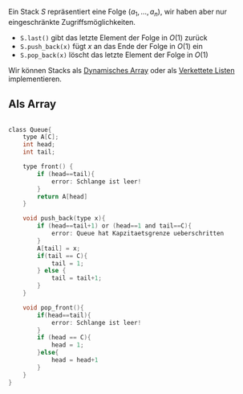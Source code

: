 
Ein Stack $S$ repräsentiert eine Folge $(a_1, \dots, a_n)$, wir haben aber nur eingeschränkte Zugriffsmöglichkeiten.

- `S.last()` gibt das letzte Element der Folge in $O(1)$ zurück
- `S.push_back(x)` fügt $x$ an das Ende der Folge in $O(1)$ ein
- `S.pop_back(x)` löscht das letzte Element der Folge in $O(1)$

Wir können Stacks als [Dynamisches Array](Dynamisches%20Array.md) oder als [Verkettete Listen](Verkettete%20Listen.md) implementieren.

## Als Array
```c

class Queue{
	type A[C];
	int head;
	int tail;

	type front() {
		if (head==tail){
			error: Schlange ist leer!
		}
		return A[head]
	}

	void push_back(type x){
		if (head==tail+1) or (head==1 and tail==C){
			error: Queue hat Kapzitaetsgrenze ueberschritten
		}
		A[tail] = x;
		if(tail == C){
			tail = 1;
		} else {
			tail = tail+1;
		}
	}

	void pop_front(){
		if(head==tail){
			error: Schlange ist leer!
		}
		if (head == C){
			head = 1;
		}else{
			head = head+1
		}
	}
}
```






